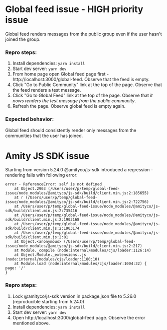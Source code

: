 # Global feed issue - HIGH priority issue
Global feed renders messages from the public group even if the user hasn't joined the group.

### Repro steps:
1. Install dependencies: `yarn install`
2. Start dev server: `yarn dev`
3. From home page open Global feed page first - http://localhost:3000/global-feed. Observe that the feed is empty.
4. Click "Go to Public Community" link at the top of the page. Observe that the feed renders a test message.
5. Click "Go to Global Feed" link at the top of the page. Observe that *it nows renders the test message from the public community*.
6. Refresh the page. Observe global feed is empty again.

### Expected behavior:
Global feed should consistently render only messages from the communities that the user has joined.

# Amity JS SDK issue
Starting from version 5.24.0 @amityco/js-sdk introduced a regression - rendering fails with following error:
```
error - ReferenceError: self is not defined
    at Object.2903 (/Users/user/p/temp/global-feed-issue/node_modules/@amityco/js-sdk/build/client.min.js:2:185655)
    at r (/Users/user/p/temp/global-feed-issue/node_modules/@amityco/js-sdk/build/client.min.js:2:722756)
    at /Users/user/p/temp/global-feed-issue/node_modules/@amityco/js-sdk/build/client.min.js:2:735416
    at /Users/user/p/temp/global-feed-issue/node_modules/@amityco/js-sdk/build/client.min.js:2:1903168
    at /Users/user/p/temp/global-feed-issue/node_modules/@amityco/js-sdk/build/client.min.js:2:1903174
    at /Users/user/p/temp/global-feed-issue/node_modules/@amityco/js-sdk/build/client.min.js:2:81
    at Object.<anonymous> (/Users/user/p/temp/global-feed-issue/node_modules/@amityco/js-sdk/build/client.min.js:2:217)
    at Module._compile (node:internal/modules/cjs/loader:1126:14)
    at Object.Module._extensions..js (node:internal/modules/cjs/loader:1180:10)
    at Module.load (node:internal/modules/cjs/loader:1004:32) {
page: '/'
}
```

### Repro steps:
1. Lock @amityco/js-sdk version in package.json file to 5.26.0 (reproducible starting from 5.24.0)
2. Install dependencies: `yarn install`
2. Start dev server: `yarn dev`
3. Open http://localhost:3000/global-feed page. Observe the error mentioned above.
